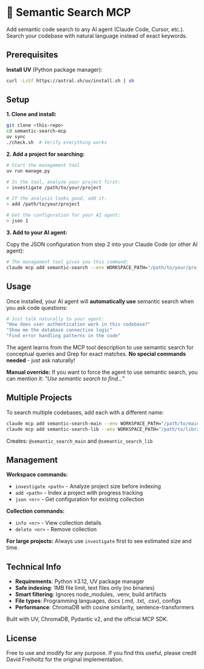 # 🔮 Semantic Search MCP

Add semantic code search to any AI agent (Claude Code, Cursor, etc.). Search your codebase with natural language instead of exact keywords.

## Prerequisites

**Install UV** (Python package manager):
```bash
curl -LsSf https://astral.sh/uv/install.sh | sh
```

## Setup

**1. Clone and install:**
```bash
git clone <this-repo>
cd semantic-search-mcp
uv sync
./check.sh  # Verify everything works
```

**2. Add a project for searching:**
```bash
# Start the management tool
uv run manage.py

# In the tool, analyze your project first:
> investigate /path/to/your/project

# If the analysis looks good, add it:
> add /path/to/your/project

# Get the configuration for your AI agent:  
> json 1
```

**3. Add to your AI agent:**

Copy the JSON configuration from step 2 into your Claude Code (or other AI agent):

```bash
# The management tool gives you this command:
claude mcp add semantic-search --env WORKSPACE_PATH="/path/to/your/project" -- uv run --directory /path/to/semantic-search-mcp scripts/run_server.py
```

## Usage

Once installed, your AI agent will **automatically use** semantic search when you ask code questions:

```bash
# Just talk naturally to your agent:
"How does user authentication work in this codebase?"
"Show me the database connection logic"  
"Find error handling patterns in the code"
```

The agent learns from the MCP tool description to use semantic search for conceptual queries and Grep for exact matches. **No special commands needed** - just ask naturally!

**Manual override:** If you want to force the agent to use semantic search, you can mention it: *"Use semantic search to find..."*

## Multiple Projects

To search multiple codebases, add each with a different name:

```bash
claude mcp add semantic-search-main --env WORKSPACE_PATH="/path/to/main/project" -- uv run --directory /path/to/semantic-search-mcp scripts/run_server.py
claude mcp add semantic-search-lib --env WORKSPACE_PATH="/path/to/library" -- uv run --directory /path/to/semantic-search-mcp scripts/run_server.py
```

Creates: `@semantic_search_main` and `@semantic_search_lib`

## Management

**Workspace commands:**
- `investigate <path>` - Analyze project size before indexing
- `add <path>` - Index a project with progress tracking
- `json <nr>` - Get configuration for existing collection

**Collection commands:**  
- `info <nr>` - View collection details
- `delete <nr>` - Remove collection

**For large projects:** Always use `investigate` first to see estimated size and time.

## Technical Info

- **Requirements**: Python ≥3.12, UV package manager
- **Safe indexing**: 1MB file limit, text files only (no binaries)
- **Smart filtering**: Ignores node_modules, .venv, build artifacts
- **File types**: Programming languages, docs (.md, .txt, .csv), configs
- **Performance**: ChromaDB with cosine similarity, sentence-transformers

Built with UV, ChromaDB, Pydantic v2, and the official MCP SDK.

## License

Free to use and modify for any purpose. If you find this useful, please credit David Freiholtz for the original implementation.

